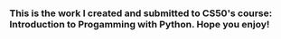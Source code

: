 #
### This is the work I created and submitted to CS50's course: Introduction to Progamming with Python. Hope you enjoy!
